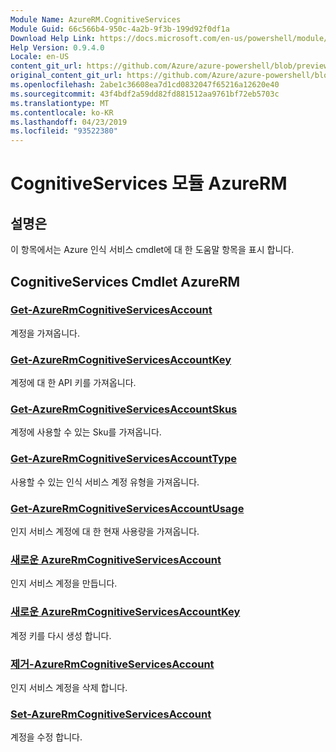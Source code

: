 ```yaml
---
Module Name: AzureRM.CognitiveServices
Module Guid: 66c566b4-950c-4a2b-9f3b-199d92f0df1a
Download Help Link: https://docs.microsoft.com/en-us/powershell/module/azurerm.cognitiveservices
Help Version: 0.9.4.0
Locale: en-US
content_git_url: https://github.com/Azure/azure-powershell/blob/preview/src/ResourceManager/CognitiveServices/Commands.Management.CognitiveServices/help/AzureRM.CognitiveServices.md
original_content_git_url: https://github.com/Azure/azure-powershell/blob/preview/src/ResourceManager/CognitiveServices/Commands.Management.CognitiveServices/help/AzureRM.CognitiveServices.md
ms.openlocfilehash: 2abe1c36608ea7d1cd0832047f65216a12620e40
ms.sourcegitcommit: 43f4bdf2a59dd82fd881512aa9761bf72eb5703c
ms.translationtype: MT
ms.contentlocale: ko-KR
ms.lasthandoff: 04/23/2019
ms.locfileid: "93522380"
---
```

# CognitiveServices 모듈 AzureRM
## 설명은
이 항목에서는 Azure 인식 서비스 cmdlet에 대 한 도움말 항목을 표시 합니다.

## CognitiveServices Cmdlet AzureRM
### [Get-AzureRmCognitiveServicesAccount](Get-AzureRmCognitiveServicesAccount.md)
계정을 가져옵니다.

### [Get-AzureRmCognitiveServicesAccountKey](Get-AzureRmCognitiveServicesAccountKey.md)
계정에 대 한 API 키를 가져옵니다.

### [Get-AzureRmCognitiveServicesAccountSkus](Get-AzureRmCognitiveServicesAccountSkus.md)
계정에 사용할 수 있는 Sku를 가져옵니다.

### [Get-AzureRmCognitiveServicesAccountType](Get-AzureRmCognitiveServicesAccountType.md)
사용할 수 있는 인식 서비스 계정 유형을 가져옵니다.

### [Get-AzureRmCognitiveServicesAccountUsage](Get-AzureRmCognitiveServicesAccountUsage.md)
인지 서비스 계정에 대 한 현재 사용량을 가져옵니다.

### [새로운 AzureRmCognitiveServicesAccount](New-AzureRmCognitiveServicesAccount.md)
인지 서비스 계정을 만듭니다.

### [새로운 AzureRmCognitiveServicesAccountKey](New-AzureRmCognitiveServicesAccountKey.md)
계정 키를 다시 생성 합니다.

### [제거-AzureRmCognitiveServicesAccount](Remove-AzureRmCognitiveServicesAccount.md)
인지 서비스 계정을 삭제 합니다.

### [Set-AzureRmCognitiveServicesAccount](Set-AzureRmCognitiveServicesAccount.md)
계정을 수정 합니다.

